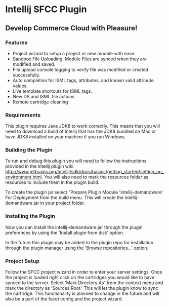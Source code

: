 # Intellij SFCC Plugin
## Develop Commerce Cloud with Pleasure!

### Features
 * Project wizard to setup a project or new module with ease.
 * Sandbox File Uploading. Module Files are synced when they are modified and saved.
 * File upload console logging to verify file was modified or created successfully.
 * Auto completion for ISML tags, attributes, and known valid attribute values.
 * Live template shortcuts for ISML tags.
 * New DS and ISML file actions
 * Remote cartridge cleaning

### Requirements
This plugin requires Java JDK8 to work correctly. This means that you will need to download
a build of Intellij that has the JDK8 bundled on Mac or have JDK8 installed on your machine
if you run Windows.

### Building the Plugin
To run and debug this plugin you will need to follow the instructions provided in the Intellij plugin
wiki http://www.jetbrains.org/intellij/sdk/docs/basics/getting_started/setting_up_environment.html.
You will also need to mark the resources folder as resources to include them in the plugin build.

To create the plugin jar select "Prepare Plugin Module 'intellij-demandware' For Deployment from the
build menu. This will create the intellij-demandware.jar in your project folder.

### Installing the Plugin
Now you can install the intellij-demandware.jar through the plugin preferences by using the
'Install plugin from disk' option.

In the future this plugin may be added to the plugin repo
for installation through the plugin manager using the 'Browse repositories...' option.

### Project Setup
Follow the SFCC project wizard in order to enter your server settings. Once the project
is loaded right click on the cartridges you would like to have synced to the server. Select
'Mark Directory As' from the context menu and mark the directory as 'Sources Root.' This will
let the plugin know to sync the cartridge. This functionality is planned to change in the future
and will also be a part of the facet config and the project wizard.
